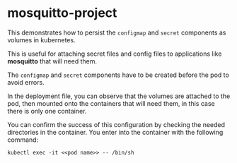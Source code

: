 # mosquitto-project

This demonstrates how to persist the `configmap` and `secret` components
as volumes in kubernetes.

This is useful for attaching secret files and config files to applications
like **mosquitto** that will need them.

The `configmap` and `secret` components have to be created before the pod
to avoid errors.

In the deployment file, you can observe that the volumes are attached to
the pod, then mounted onto the containers that will need them, in this case
there is only one container.

You can confirm the success of this configuration by checking the needed 
directories in the container. You enter into the container with the
following command:  

`kubectl exec -it <<pod name>> -- /bin/sh` 
